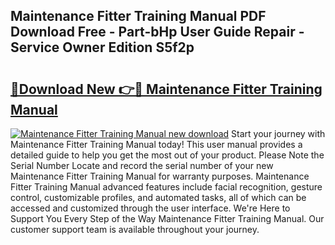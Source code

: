 ## Maintenance Fitter Training Manual PDF Download Free - Part-bHp User Guide Repair - Service Owner Edition S5f2p

# <h2><a href="http://bc80604.oget.top/?id=Maintenance+Fitter+Training+Manual">🔗Download New 👉🔴 Maintenance Fitter Training Manual</a></h2>

[![Maintenance Fitter Training Manual new download](https://i.imgur.com/5g1atiW.png)](http://bc80604.oget.top/?id=Maintenance+Fitter+Training+Manual)
Start your journey with Maintenance Fitter Training Manual today! This user manual provides a detailed guide to help you get the most out of your product. Please Note the Serial Number Locate and record the serial number of your new Maintenance Fitter Training Manual for warranty purposes. Maintenance Fitter Training Manual advanced features include facial recognition, gesture control, customizable profiles, and automated tasks, all of which can be accessed and customized through the user interface. We're Here to Support You Every Step of the Way Maintenance Fitter Training Manual. Our customer support team is available throughout your journey.
